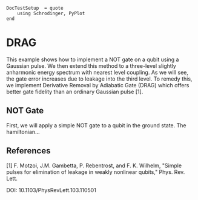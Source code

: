 ```@meta
DocTestSetup  = quote
    using Schrodinger, PyPlot
end
```

# DRAG

This example shows how to implement a NOT gate on a qubit using a Gaussian pulse. We then extend this method to a three-level slightly anharmonic energy spectrum with nearest level coupling. As we will see, the gate error increases due to leakage into the third level. To remedy this, we implement Derivative Removal by Adiabatic Gate (DRAG) which offers better gate fidelity than an ordinary Gaussian pulse \[1].

## NOT Gate

First, we will apply a simple NOT gate to a qubit in the ground state. The hamiltonian...

## References

\[1] F. Motzoi, J.M. Gambetta, P. Rebentrost, and F. K. Wilhelm, "Simple pulses for elimination of leakage in weakly nonlinear qubits," Phys. Rev. Lett.

[1]: http://dx.doi.org/10.1103/PhysRevLett.103.110501

DOI: 10.1103/PhysRevLett.103.110501
